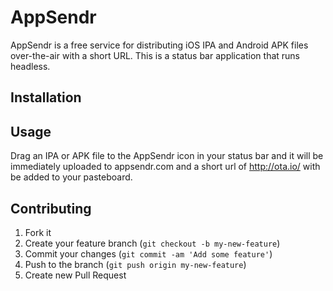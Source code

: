 # AppSendr

AppSendr is a free service for distributing iOS IPA and Android APK files over-the-air with a short URL. This is a status bar application that runs headless.

## Installation


## Usage

Drag an IPA or APK file to the AppSendr icon in your status bar and it will be immediately uploaded to appsendr.com and a short url of http://ota.io/<APP ID> with be added to your pasteboard.

## Contributing

1. Fork it
2. Create your feature branch (`git checkout -b my-new-feature`)
3. Commit your changes (`git commit -am 'Add some feature'`)
4. Push to the branch (`git push origin my-new-feature`)
5. Create new Pull Request
